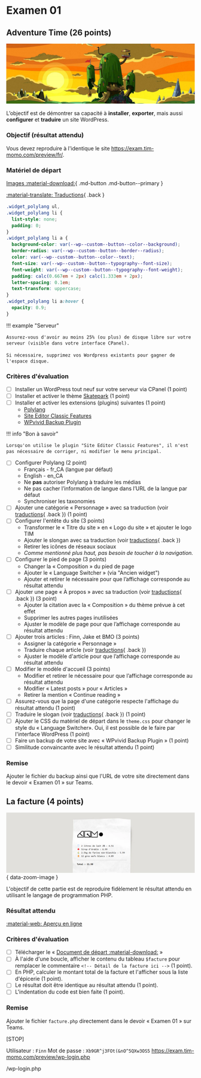 # Examen 01

## Adventure Time (26 points)

![](./adventure-time.png)

L’objectif est de démontrer sa capacité à **installer**, **exporter**, mais aussi **configurer** et **traduire** un site WordPress.

### Objectif (résultat attendu)

Vous devez reproduire à l'identique le site <https://exam.tim-momo.com/preview/fr/>.

### Matériel de départ

[Images :material-download:](./images.zip){ .md-button .md-button--primary }

[:material-translate: Traductions](./traduction.md){ .back }

```css
.widget_polylang ul,
.widget_polylang li {
  list-style: none;
  padding: 0;
}
.widget_polylang li a {
  background-color: var(--wp--custom--button--color--background);
  border-radius: var(--wp--custom--button--border--radius);
  color: var(--wp--custom--button--color--text);
  font-size: var(--wp--custom--button--typography--font-size);
  font-weight: var(--wp--custom--button--typography--font-weight);
  padding: calc(0.667em + 2px) calc(1.333em + 2px);
  letter-spacing: 0.1em;
  text-transform: uppercase;
}
.widget_polylang li a:hover {
  opacity: 0.9;
}
```

!!! example "Serveur"

    Assurez-vous d'avoir au moins 25% (ou plus) de disque libre sur votre serveur (visible dans votre interface CPanel).

    Si nécessaire, supprimez vos Wordpress existants pour gagner de l'espace disque.

### Critères d'évaluation

- [ ] Installer un WordPress tout neuf sur votre serveur via CPanel (1 point)
- [ ] Installer et activer le thème [Skatepark](https://wordpress.org/themes/skatepark/) (1 point)
- [ ] Installer et activer les extensions (plugins) suivantes (1 point)
  - [Polylang](https://en-ca.wordpress.org/plugins/polylang/)
  - [Site Editor Classic Features](https://en-ca.wordpress.org/plugins/fse-classic/)
  - [WPvivid Backup Plugin](https://en-ca.wordpress.org/plugins/wpvivid-backuprestore/)

!!! info "Bon à savoir"

    Lorsqu'on utilise le plugin "Site Editor Classic Features", il n'est pas nécessaire de corriger, ni modifier le menu principal.

- [ ] Configurer Polylang (2 point)
  - Français - fr_CA (langue par défaut)
  - English - en_CA
  - Ne **pas** autoriser Polylang à traduire les médias
  - Ne pas cacher l’information de langue dans l’URL de la langue par défaut
  - Synchroniser les taxonomies
- [ ] Ajouter une catégorie « Personnage » avec sa traduction (voir [traductions](./traduction.md){ .back }) (1 point)
- [ ] Configurer l'entête du site (3 points)
  - Transformer le « Titre du site » en « Logo du site » et ajouter le logo TIM
  - Ajouter le slongan avec sa traduction (voir [traductions](./traduction.md){ .back })
  - Retirer les icônes de réseaux sociaux
  - _Comme mentionné plus haut, pas besoin de toucher à la navigation._
- [ ] Configurer le pied de page (3 points)
  - Changer la « Composition » du pied de page
  - Ajouter le « Language Switcher » (via "Ancien widget")
  - Ajouter et retirer le nécessaire pour que l’affichage corresponde au résultat attendu
- [ ] Ajouter une page « À propos » avec sa traduction (voir [traductions](./traduction.md){ .back }) (3 point)
  - Ajouter la citation avec la « Composition » du thème prévue à cet effet
  - Supprimer les autres pages inutilisées
  - Ajuster le modèle de page pour que l’affichage corresponde au résultat attendu
- [ ] Ajouter trois articles : Finn, Jake et BMO (3 points)
  - Assigner la catégorie « Personnage »
  - Traduire chaque article (voir [traductions](./traduction.md){ .back })
  - Ajuster le modèle d'article pour que l’affichage corresponde au résultat attendu
- [ ] Modifier le modèle d'accueil (3 points)
  - Modifier et retirer le nécessaire pour que l’affichage corresponde au résultat attendu
  - Modifier « Latest posts » pour « Articles »
  - Retirer la mention « Continue reading »
- [ ] Assurez-vous que la page d'une catégorie respecte l'affichage du résultat attendu (1 point)
- [ ] Traduire le slogan (voir [traductions](./traduction.md){ .back }) (1 point)
- [ ] Ajouter le CSS du matériel de départ dans le `theme.css` pour changer le style du « Language Switcher». Oui, il est possible de le faire par l'interface WordPress (1 point)
- [ ] Faire un backup de votre site avec « WPvivid Backup Plugin » (1 point)
- [ ] Similitude convaincante avec le résultat attendu (1 point)

### Remise

Ajouter le fichier du backup ainsi que l'URL de votre site directement dans le devoir « Examen 01 » sur Teams.

## La facture (4 points)

![](./php-preview.png){ data-zoom-image }

L'objectif de cette partie est de reproduire fidèlement le résultat attendu en utilisant le langage de programmation PHP.

### Résultat attendu

[:material-web: Aperçu en ligne](https://exam.tim-momo.com/facture/)

### Critères d'évaluation

- [ ] Télécharger le « [Document de départ :material-download:](./facture.zip) »
- [ ] À l'aide d'une boucle, afficher le contenu du tableau `$facture` pour remplacer le commentaire `<!-- Détail de la facture ici -->` (1 point).
- [ ] En PHP, calculer le montant total de la facture et l'afficher sous la liste d'épicerie (1 point).
- [ ] Le résultat doit être identique au résultat attendu (1 point).
- [ ] L'indentation du code est bien faite (1 point).

### Remise

Ajouter le fichier `facture.php` directement dans le devoir « Examen 01 » sur Teams.

[STOP]

Utilisateur : `Finn`
Mot de passe : `Xb9GR^j3FOt(&nO^5QXw3OS5`
https://exam.tim-momo.com/preview/wp-login.php

/wp-login.php